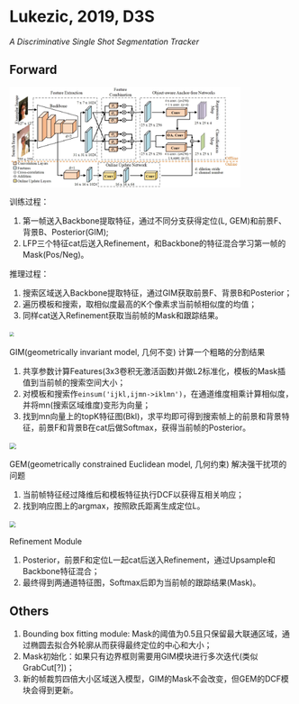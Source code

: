 # Lukezic, 2019, D3S

*A Discriminative Single Shot Segmentation Tracker*

## Forward
<img src="./img/gaozhong_forward_01.png"  style="zoom:40%"  align="center"/>

训练过程：
1. 第一帧送入Backbone提取特征，通过不同分支获得定位(L, GEM)和前景F、背景B、Posterior(GIM);
2. LFP三个特征cat后送入Refinement，和Backbone的特征混合学习第一帧的Mask(Pos/Neg)。

推理过程：
1. 搜索区域送入Backbone提取特征，通过GIM获取前景F、背景B和Posterior；
2. 遍历模板和搜索，取相似度最高的K个像素求当前帧相似度的均值；
3. 同样cat送入Refinement获取当前帧的Mask和跟踪结果。

<img src="./img/gaozhong_forward_02.png"  style="zoom:50%"  align="center"/>

GIM(geometrically invariant model, 几何不变) 计算一个粗略的分割结果
1. 共享参数计算Features(3x3卷积无激活函数)并做L2标准化，模板的Mask插值到当前帧的搜索空间大小；
2. 对模板和搜索作`einsum('ijkl,ijmn->iklmn')`，在通道维度相乘计算相似度，并将mn(搜索区域维度)变形为向量；
3. 找到mn向量上的topK特征图(Bkl)，求平均即可得到搜索帧上的前景和背景特征，前景F和背景B在cat后做Softmax，获得当前帧的Posterior。

<img src="./img/gaozhong_forward_03.png"  style="zoom:72%"  align="center"/>

GEM(geometrically constrained Euclidean model, 几何约束) 解决强干扰项的问题
1. 当前帧特征经过降维后和模板特征执行DCF以获得互相关响应；
2. 找到响应图上的argmax，按照欧氏距离生成定位L。

<img src="./img/gaozhong_forward_04.png"  style="zoom:66%"  align="center"/>

Refinement Module
1. Posterior，前景F和定位L一起cat后送入Refinement，通过Upsample和Backbone特征混合；
2. 最终得到两通道特征图，Softmax后即为当前帧的跟踪结果(Mask)。

## Others
1. Bounding box fitting module: Mask的阈值为0.5且只保留最大联通区域，通过椭圆去拟合外轮廓从而获得最终定位的中心和大小；
2. Mask初始化：如果只有边界框则需要用GIM模块进行多次迭代(类似GrabCut[?])；
3. 新的帧裁剪四倍大小区域送入模型，GIM的Mask不会改变，但GEM的DCF模块会得到更新。
